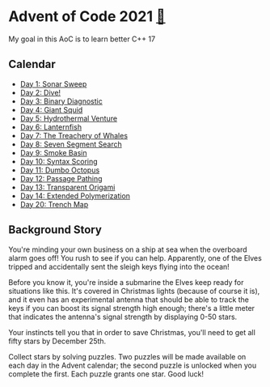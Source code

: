 # Advent of Code 2021 [🔗](https://adventofcode.com/2021/)

My goal in this AoC is to learn better C++ 17

## Calendar

* [Day 1: Sonar Sweep](01)
* [Day 2: Dive!](02)
* [Day 3: Binary Diagnostic](03)
* [Day 4: Giant Squid](04)
* [Day 5: Hydrothermal Venture](05)
* [Day 6: Lanternfish](06)
* [Day 7: The Treachery of Whales](07)
* [Day 8: Seven Segment Search](08)
* [Day 9: Smoke Basin](09)
* [Day 10: Syntax Scoring](10)
* [Day 11: Dumbo Octopus](11)
* [Day 12: Passage Pathing](12)
* [Day 13: Transparent Origami](13)
* [Day 14: Extended Polymerization](14)
* [Day 20: Trench Map](20)

## Background Story

You're minding your own business on a ship at sea when the overboard alarm goes off! You rush to see if you can help. Apparently, one of the Elves tripped and accidentally sent the sleigh keys flying into the ocean!

Before you know it, you're inside a submarine the Elves keep ready for situations like this. It's covered in Christmas lights (because of course it is), and it even has an experimental antenna that should be able to track the keys if you can boost its signal strength high enough; there's a little meter that indicates the antenna's signal strength by displaying 0-50 stars.

Your instincts tell you that in order to save Christmas, you'll need to get all fifty stars by December 25th.

Collect stars by solving puzzles. Two puzzles will be made available on each day in the Advent calendar; the second puzzle is unlocked when you complete the first. Each puzzle grants one star. Good luck!
